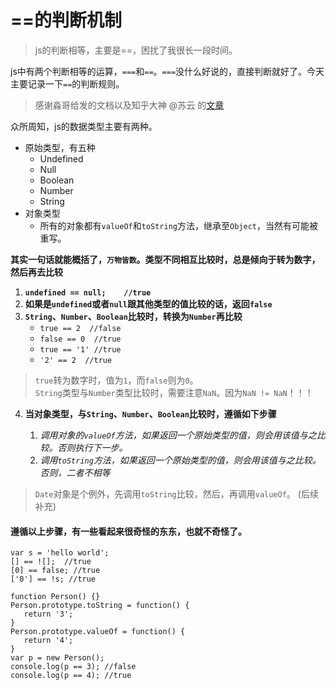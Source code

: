 # ==的判断机制

> js的判断相等，主要是==，困扰了我很长一段时间。

js中有两个判断相等的运算，`===`和`==`。`===`没什么好说的，直接判断就好了。今天主要记录一下`==`的判断规则。
> 感谢淼哥给发的文档以及知乎大神 @苏云 的[文章](https://zhuanlan.zhihu.com/p/21650547)

众所周知，js的数据类型主要有两种。
- 原始类型，有五种
   - Undefined
   - Null
   - Boolean
   - Number
   - String
- 对象类型
   - 所有的对象都有`valueOf`和`toString`方法，继承至`Object`，当然有可能被重写。

**其实一句话就能概括了，`万物皆数`。类型不同相互比较时，总是倾向于转为数字，然后再去比较**

1. **`undefined == null;    //true`**
2. **如果是`undefined`或者`null`跟其他类型的值比较的话，返回`false`**
3. **`String`、`Number`、`Boolean`比较时，转换为`Number`再比较**
   - `true == 2  //false`
   - `false == 0  //true`
   - `true == '1' //true`
   - `'2' == 2  //true`
> `true`转为数字时，值为`1`，而`false`则为`0`。<br>`String`类型与`Number`类型比较时，需要注意`NaN`。因为`NaN != NaN`！！！
4. **当对象类型，与`String`、`Number`、`Boolean`比较时，遵循如下步骤**

   1. *调用对象的`valueOf`方法，如果返回一个原始类型的值，则会用该值与之比较。否则执行下一步。*
   2. *调用`toString`方法，如果返回一个原始类型的值，则会用该值与之比较。否则，二者不相等*

> `Date`对象是个例外，先调用`toString`比较，然后，再调用`valueOf`。 (后续补充)

#### 遵循以上步骤，有一些看起来很奇怪的东东，也就不奇怪了。

```
var s = 'hello world';
[] == ![];  //true
[0] == false; //true
['0'] == !s; //true

function Person() {}
Person.prototype.toString = function() {
   return '3';
}
Person.prototype.valueOf = function() {
   return '4';
}
var p = new Person();
console.log(p == 3); //false
console.log(p == 4); //true
```

